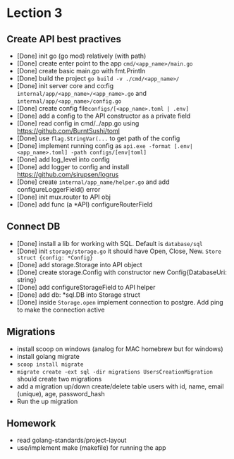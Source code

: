 # Lection 3
## Create API best practives

- [Done] init go (go mod) relatively (with path)
- [Done] create enter point to the app ```cmd/<app_name>/main.go```
- [Done] create basic main.go with fmt.Println
- [Done] build the project ```go build -v ./cmd/<app_name>/```
- [Done] init server core and co:fig ```internal/app/<app_name>/<app_name>.go``` and ```internal/app/<app_name>/config.go```
- [Done] create config file```configs/[<app_name>.toml | .env]```
- [Done] add a config to the API constructor as a private field
- [Done] read config in cmd/../app.go using https://github.com/BurntSushi/toml
- [Done] use ```flag.StringVar(...``` to get path of the config
- [Done] implement running config as ```api.exe -format [.env|<app_name>.toml] -path configs/[env|toml]```
- [Done] add log_level into config
- [Done] add logger to config and install https://github.com/sirupsen/logrus
- [Done] create ```internal/app_name/helper.go``` and add configureLoggerField() error
- [Done] init mux.router to API obj
- [Done] add func (a *API) configureRouterField

## Connect DB
- [Done] install a lib for working with SQL. Default is ```database/sql```
- [Done] init ```storage/storage.go``` it should have Open, Close, New. ```Store struct {config: *Config}```
- [Done] add storage.Storage into API object
- [Done] create storage.Config with constructor new Config{DatabaseUri: string}
- [Done] add configureStorageField to API helper
- [Done] add db: *sql.DB into Storage struct
- [Done] inside ```Storage.open``` implement connection to postgre. Add ping to make the connection active

## Migrations
- install scoop on windows (analog for MAC homebrew but for windows)
- install golang migrate
- ```scoop install migrate```
- ```migrate create -ext sql -dir migrations UsersCreationMigration``` should create two migrations
- add a migration up/down create/delete table users with id, name, email (unique), age, password_hash
- Run the up migration

## Homework
- read golang-standards/project-layout
- use/implement make (makefile) for running the app
